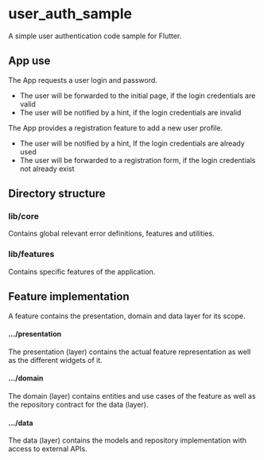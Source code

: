 # user_auth_sample

A simple user authentication code sample for Flutter.

## App use

The App requests a user login and password.
* The user will be forwarded to the initial page, if the login credentials are valid
* The user will be notified by a hint, if the login credentials are invalid

The App provides a registration feature to add a new user profile.
* The user will be notified by a hint, If the login credentials are already used
* The user will be forwarded to a registration form, if the login credentials not already exist

## Directory structure

### lib/core

Contains global relevant error definitions, features and utilities. 

### lib/features

Contains specific features of the application.

## Feature implementation

A feature contains the presentation, domain and data layer for its scope.

#### .../presentation

The presentation (layer) contains the actual feature representation as well as the different widgets of it.

#### .../domain

The domain (layer) contains entities and use cases of the feature as well as the repository contract for the data (layer).

#### .../data

The data (layer) contains the models and repository implementation with access to external APIs.

